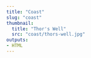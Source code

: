 ```yaml
---
title: "Coast"
slug: "coast"
thumbnail:
  title: "Thor's Well"
  src: "coast/thors-well.jpg"
outputs:
- HTML
---
```

